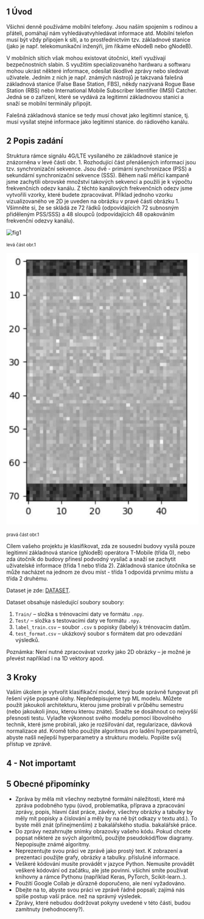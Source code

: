 ## 1 Úvod

Všichni denně používáme mobilní telefony. Jsou naším spojením s rodinou a přáteli, pomáhají nám vyhledávatvyhledávat informace atd. Mobilní telefon musí být vždy připojen k síti, a to prostřednictvím tzv. základnové stanice (jako je např.
telekomunikační inženýři, jim říkáme eNodeB nebo gNodeB).

V mobilních sítích však mohou existovat útočníci, kteří využívají bezpečnostních slabin. S využitím
specializovaného hardwaru a softwaru mohou ukrást některé informace, odesílat škodlivé zprávy nebo sledovat uživatele. Jedním z nich je např.
známých nástrojů je takzvaná falešná základnová stanice (False Base Station, FBS), někdy nazývaná Rogue Base Station (RBS) nebo International
Mobile Subscriber Identifier (IMSI) Catcher. Jedná se o zařízení, které se vydává za legitimní základnovou stanici a snaží se
mobilní terminály připojit.


Falešná základnová stanice se tedy musí chovat jako legitimní stanice, tj. musí vysílat stejné informace jako legitimní stanice.
do rádiového kanálu.



## 2 Popis zadání

Struktura rámce signálu 4G/LTE vysílaného ze základnové stanice je znázorněna v levé části obr. 1. Rozhodující část
přenášených informací jsou tzv. synchronizační sekvence. Jsou dvě - primární synchronizace
(PSS) a sekundární synchronizační sekvence (SSS). Během naší měřicí kampaně jsme zachytili
obrovské množství takových sekvencí a použili je k výpočtu frekvenčních odezv kanálu. Z těchto kanálových
frekvenčních odezv jsme vytvořili vzorky, které budete zpracovávat. Příklad jednoho vzorku vizualizovaného ve 2D je uveden na obrázku
v pravé části obrázku 1. Všimněte si, že se skládá ze 72 řádků (odpovídajících 72 subnosným přiděleným PSS/SSS) a 48
sloupců (odpovídajících 48 opakováním frekvenční odezvy kanálu).

![fig1](img/IMG1.png)

<small>levá část obr.1</small>

![fig2](img/IMG2.png)

<small>pravá část obr.1</small>

Cílem vašeho projektu je klasifikovat, zda ze sousední budovy vysílá pouze legitimní základnová stanice (gNodeB) operátora T-Mobile (třída 0), nebo zda útočník do budovy přinesl podvodný vysílač a snaží se zachytit uživatelské informace (třída 1 nebo třída 2). Základnová stanice útočníka se může nacházet na jednom ze dvou míst - třída 1 odpovídá prvnímu místu a třída 2 druhému.

Dataset je zde:  [DATASET](https://github.com/mrbutterfly105/MPA-MLF-Project/tree/main/DATASET).


Dataset obsahuje následující soubory soubory:

1. `Train/` – složka s trénovacími daty ve formátu `.npy`.
2. `Test/` – složka s testovacími daty ve formátu `.npy`.
3. `label_train.csv` – soubor `.csv` s popisky (labely) k trénovacím datům.
4. `test_format.csv` – ukázkový soubor s formátem dat pro odevzdání výsledků.

Poznámka: Není nutné zpracovávat vzorky jako 2D obrázky – je možné je převést například i na 1D vektory apod.

## 3 Kroky

Vaším úkolem je vytvořit klasifikační modul, který bude správně fungovat při řešení výše popsané úlohy. Nepředepisujeme typ ML modelu. Můžete použít jakoukoli architekturu, kterou jsme probírali v průběhu semestru (nebo jakoukoli jinou, kterou
kterou znáte). Snažte se dosáhnout co nejvyšší přesnosti testu. Vylaďte výkonnost svého modelu pomocí libovolného
technik, které jsme probírali, jako je rozšiřování dat, regularizace, dávková normalizace atd. Kromě toho použijte
algoritmus pro ladění hyperparametrů, abyste našli nejlepší hyperparametry a strukturu modelu. Popište svůj přístup
ve zprávě.

## 4 - Not importamt

## 5 Obecné připomínky
- Zpráva by měla mít všechny nezbytné formální náležitosti, které má zpráva podobného typu (úvod, problematika, příprava a zpracování zprávy,
popis, hlavní část práce, závěry, všechny obrázky a tabulky by měly mít popisky a číslování
a měly by na ně být odkazy v textu atd.). To byste měli znát (přinejmenším) z bakalářského studia.
bakalářské práce.
- Do zprávy nezahrnujte snímky obrazovky vašeho kódu. Pokud chcete popsat některé ze svých algoritmů, použijte
pseudokód/flow diagramy. Nepopisujte známé algoritmy.
- Neprezentujte svou práci ve zprávě jako prostý text. K zobrazení a prezentaci použijte grafy, obrázky a tabulky.
příslušné informace.
- Veškeré kódování musíte provádět v jazyce Python. Nemusíte provádět veškeré kódování od začátku, ale jste povinni.
všichni smíte používat knihovny a rámce Pythonu (například Keras, PyTorch, Scikit-learn..).
- Použití Google Collab je důrazně doporučeno, ale není vyžadováno.
- Dbejte na to, abyste svou práci ve zprávě řádně popsali; zajímá nás spíše postup vaší práce.
než na správný výsledek.
- Zprávy, které nebudou dodržovat pokyny uvedené v této části, budou zamítnuty (nehodnoceny?).
